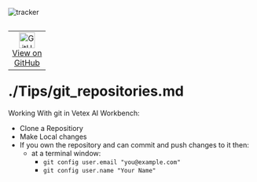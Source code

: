 ![tracker](https://us-central1-vertex-ai-mlops-369716.cloudfunctions.net/pixel-tracking?path=statmike%2Fvertex-ai-mlops%2FTips&file=git_repositories.md)
<!--- header table --->
<table align="left">     
  <td style="text-align: center">
    <a href="https://github.com/statmike/vertex-ai-mlops/blob/main/Tips/git_repositories.md">
      <img width="32px" src="https://www.svgrepo.com/download/217753/github.svg" alt="GitHub logo">
      <br>View on<br>GitHub
    </a>
  </td>
</table><br/><br/><br/><br/>

---
# ./Tips/git_repositories.md

Working With git in Vetex AI Workbench:

- Clone a Repositiory
- Make Local changes
- If you own the repository and can commit and push changes to it then:
    - at a terminal window:
        - `git config user.email "you@example.com"`
        - `git config user.name "Your Name"`
        